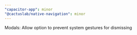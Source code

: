 ```yaml
---
"capacitor-app": minor
"@cactuslab/native-navigation": minor
---
```


Modals: Allow option to prevent system gestures for dismissing

